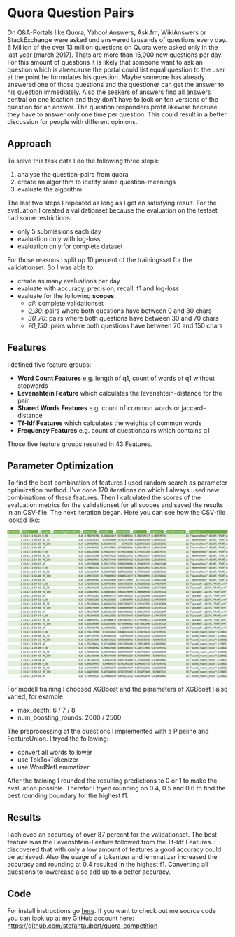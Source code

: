 # Quora Question Pairs

On Q&A-Portals like Quora, Yahoo! Answers, Ask.fm, WikiAnswers or StackExchange were asked und answered tausands of questions every day. 6 Million of the over 13 million questions on Quora were asked only in the last year (march 2017). Thats are more than 16,000 new questions per day. For this amount of questions it is likely that someone want to ask an question which is alreecause the portal could list equal question to the user at the point he formulates his question. Maybe someone has already answered one of those questions and the questioner can get the answer to his question immediately. Also the seekers of answers find all answers central on one location and they don't have to look on ten versions of the question for an answer. The question responders profit likewise because they have to answer only one time per question. This could result in a better discussion for people with different opinions.

## Approach
To solve this task data I do the following three steps:
1. analyse the question-pairs from quora
2. create an algorithm to idetify same question-meanings
3. evaluate the algorithm

The last two steps I repeated as long as I get an satisfying result. For the evaluation I created a validationset because the evaluation on the testset had some restrictions:
- only 5 submissions each day 
- evaluation only with log-loss
- evaluation only for complete dataset

For those reasons I split up 10 percent of the trainingsset for the validationset. So I was able to:
- create as many evaluations per day
- evaluate with accuracy, precision, recall, f1 and log-loss
- evaluate for the following **scopes**:
	- *all*: complete validationset
	- *0_30*: pairs where both questions have between 0 and 30 chars
	- *30_70*: pairs where both questions have between 30 and 70 chars
	- *70_150*: pairs where both questions have between 70 and 150 chars

## Features
I defined five feature groups:
- **Word Count Features** e.g. length of q1, count of words of q1 without stopwords
- **Levenshtein Feature** which calculates the levenshtein-distance for the pair
- **Shared Words Features** e.g. count of common words or jaccard-distance
- **Tf-Idf Features** which calculates the weights of common words
- **Frequency Features** e.g. count of questionpairs which contains q1

Those five feature groups resulted in 43 Features.

## Parameter Optimization
To find the best combination of features I used random search as parameter optimization method. I've done 170 iterations on which I always used new combinations of these features. Then I calculated the scores of the evaluation metrics for the validationset for all scopes and saved the results in an CSV-file. The next iteration began. Here you can see how the CSV-file looked like:

<p align="center">
  <img alt="CSV-file example" src="/screenshots/evaluation.png">
</p>

For modell training I choosed XGBoost and the parameters of XGBoost I also varied, for example:
- max_depth: 6 / 7 / 8
- num_boosting_rounds: 2000 / 2500

The preprocessing of the questions I implemented with a Pipeline and FeatureUnion. I tryed the following:
- convert all words to lower
- use TokTokTokenizer
- use WordNetLemmatizer

After the training I rounded the resulting predictions to 0 or 1 to make the evaluation possible. Therefor I tryed rounding on 0.4, 0.5 and 0.6 to find the best rounding boundary for the highest f1.

## Results
I achieved an accuracy of over 87 percent for the validationset. The best feature was the Levenshtein-Feature followed from the Tf-Idf Features. I discovered that with only a low amount of features a good accuracy could be achieved.
Also the usage of a tokenizer and lemmatizer increased the accuracy and rounding at 0.4 resulted in the highest f1. Converting all questions to lowercase also add up to a better accuracy.

## Code
For install instructions go [here](https://github.com/stefantaubert/quora-competition/tree/master/src).
If you want to check out me source code you can look up at my GitHub account here: https://github.com/stefantaubert/quora-competition
